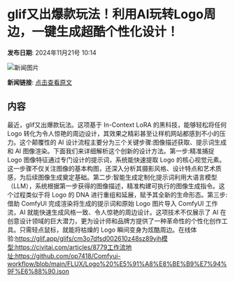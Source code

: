 # glif又出爆款玩法！利用AI玩转Logo周边，一键生成超酷个性化设计！

**发布日期**: 2024年11月21号 10:14

![新闻图片](https://pic.chinaz.com/thumb/2024/1121/24112110132789300500.jpg)

**新闻链接**: [点击查看原文](https://www.aibase.com/zh/news/13375)

## 内容

最近，glif又出爆款玩法。这项基于 In-Context LoRA 的黑科技，能够轻松将任何 Logo 转化为令人惊艳的周边设计，其效果之精彩甚至让样机网站都感到不小的压力。这个颠覆性的 AI 设计流程主要分为三个关键步骤:图像描述获取、提示词生成和 AI 图像渲染。下面我们来详细解析这个创新的设计方法。第一步:精准捕捉 Logo 图像特征通过专门设计的提示词，系统能快速提取 Logo 的核心视觉元素。这一步骤不仅关注图像的基本构图，还深入分析其摄影风格、设计特点和艺术质感，为后续图像生成奠定基础。第二步:智能生成定制化提示词利用大语言模型（LLM），系统根据第一步获得的图像描述，精准构建可执行的图像生成指令。这个过程类似于将 Logo 的 DNA 进行重组和延展，赋予其全新的生命形态。第三步:借助 ComfyUI 完成渲染将生成的提示词和原始 Logo 图片导入 ComfyUI 工作流，AI 就能快速生成风格一致、令人惊艳的周边设计。这项技术不仅展示了 AI 在创意设计领域的巨大潜力，更为设计师和品牌方提供了一种革命性的个性化创作工具。只需轻点鼠标，就能将枯燥的 Logo 瞬间变身为炫酷周边。在线体验:https://glif.app/glifs/cm3o7dfsd002610z48sz89yih模型:https://civitai.com/articles/8779工作流地址:https://github.com/op7418/Comfyui-workflow/blob/main/FLUX/Logo%20%E5%91%A8%E8%BE%B9%E7%94%9F%E6%88%90.json
